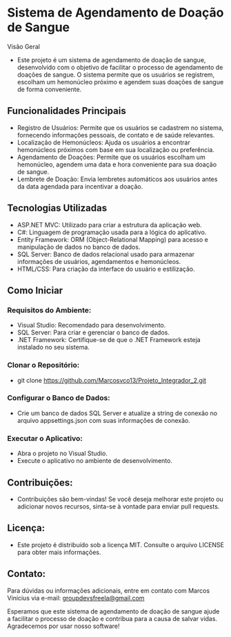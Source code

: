 # Sistema de Agendamento de Doação de Sangue
Visão Geral
- Este projeto é um sistema de agendamento de doação de sangue, desenvolvido com o objetivo de facilitar o processo de agendamento de doações de sangue. O sistema      permite que os usuários se registrem, escolham um hemonúcleo próximo e agendem suas doações de sangue de forma conveniente.

## Funcionalidades Principais
- Registro de Usuários: Permite que os usuários se cadastrem no sistema, fornecendo informações pessoais, de contato e de saúde relevantes.
- Localização de Hemonúcleos: Ajuda os usuários a encontrar hemonúcleos próximos com base em sua localização ou preferência.
- Agendamento de Doações: Permite que os usuários escolham um hemonúcleo, agendem uma data e hora conveniente para sua doação de sangue.
- Lembrete de Doação: Envia lembretes automáticos aos usuários antes da data agendada para incentivar a doação.

## Tecnologias Utilizadas
- ASP.NET MVC: Utilizado para criar a estrutura da aplicação web.
- C#: Linguagem de programação usada para a lógica do aplicativo.
- Entity Framework: ORM (Object-Relational Mapping) para acesso e manipulação de dados no banco de dados.
- SQL Server: Banco de dados relacional usado para armazenar informações de usuários, agendamentos e hemonúcleos.
- HTML/CSS: Para criação da interface do usuário e estilização.

## Como Iniciar

### Requisitos do Ambiente:
- Visual Studio: Recomendado para desenvolvimento.
- SQL Server: Para criar e gerenciar o banco de dados.
- .NET Framework: Certifique-se de que o .NET Framework esteja instalado no seu sistema.

### Clonar o Repositório:
- git clone https://github.com/Marcosvco13/Projeto_Integrador_2.git

### Configurar o Banco de Dados:
- Crie um banco de dados SQL Server e atualize a string de conexão no arquivo appsettings.json com suas informações de conexão.

### Executar o Aplicativo:
- Abra o projeto no Visual Studio.
- Execute o aplicativo no ambiente de desenvolvimento.

## Contribuições:
- Contribuições são bem-vindas! Se você deseja melhorar este projeto ou adicionar novos recursos, sinta-se à vontade para enviar pull requests.

## Licença:
- Este projeto é distribuído sob a licença MIT. Consulte o arquivo LICENSE para obter mais informações.

## Contato:
Para dúvidas ou informações adicionais, entre em contato com Marcos Vinícius via e-mail: groupdevsfreela@gmail.com

Esperamos que este sistema de agendamento de doação de sangue ajude a facilitar o processo de doação e contribua para a causa de salvar vidas. Agradecemos por usar nosso software!
